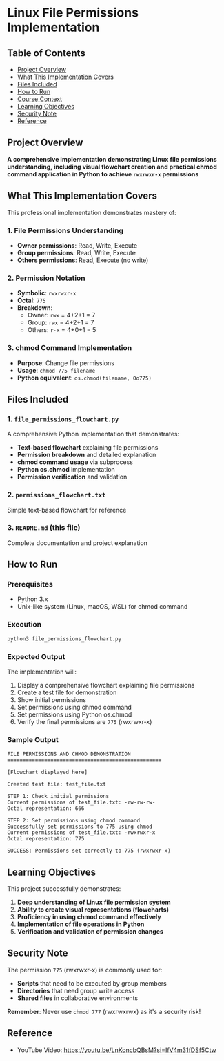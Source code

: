 # Linux File Permissions Implementation

## Table of Contents
- [Project Overview](#project-overview)
- [What This Implementation Covers](#what-this-implementation-covers)
- [Files Included](#files-included)
- [How to Run](#how-to-run)
- [Course Context](#course-context)
- [Learning Objectives](#learning-objectives)
- [Security Note](#security-note)
- [Reference](#reference)

## Project Overview
**A comprehensive implementation demonstrating Linux file permissions understanding, including visual flowchart creation and practical chmod command application in Python to achieve `rwxrwxr-x` permissions**

## What This Implementation Covers

This professional implementation demonstrates mastery of:

### 1. File Permissions Understanding
- **Owner permissions**: Read, Write, Execute
- **Group permissions**: Read, Write, Execute  
- **Others permissions**: Read, Execute (no write)

### 2. Permission Notation
- **Symbolic**: `rwxrwxr-x`
- **Octal**: `775`
- **Breakdown**:
  - Owner: `rwx` = 4+2+1 = 7
  - Group: `rwx` = 4+2+1 = 7
  - Others: `r-x` = 4+0+1 = 5

### 3. chmod Command Implementation
- **Purpose**: Change file permissions
- **Usage**: `chmod 775 filename`
- **Python equivalent**: `os.chmod(filename, 0o775)`

## Files Included

### 1. `file_permissions_flowchart.py`
A comprehensive Python implementation that demonstrates:
- **Text-based flowchart** explaining file permissions
- **Permission breakdown** and detailed explanation
- **chmod command usage** via subprocess
- **Python os.chmod** implementation
- **Permission verification** and validation

### 2. `permissions_flowchart.txt`
Simple text-based flowchart for reference

### 3. `README.md` (this file)
Complete documentation and project explanation

## How to Run

### Prerequisites
- Python 3.x
- Unix-like system (Linux, macOS, WSL) for chmod command

### Execution
```bash
python3 file_permissions_flowchart.py
```

### Expected Output
The implementation will:
1. Display a comprehensive flowchart explaining file permissions
2. Create a test file for demonstration
3. Show initial permissions
4. Set permissions using chmod command
5. Set permissions using Python os.chmod
6. Verify the final permissions are `775` (rwxrwxr-x)

### Sample Output
```
FILE PERMISSIONS AND CHMOD DEMONSTRATION
==================================================

[Flowchart displayed here]

Created test file: test_file.txt

STEP 1: Check initial permissions
Current permissions of test_file.txt: -rw-rw-rw-
Octal representation: 666

STEP 2: Set permissions using chmod command
Successfully set permissions to 775 using chmod
Current permissions of test_file.txt: -rwxrwxr-x
Octal representation: 775

SUCCESS: Permissions set correctly to 775 (rwxrwxr-x)
```

## Learning Objectives

This project successfully demonstrates:
1. **Deep understanding of Linux file permission system**
2. **Ability to create visual representations (flowcharts)**
3. **Proficiency in using chmod command effectively**
4. **Implementation of file operations in Python**
5. **Verification and validation of permission changes**

## Security Note

The permission `775` (rwxrwxr-x) is commonly used for:
- **Scripts** that need to be executed by group members
- **Directories** that need group write access
- **Shared files** in collaborative environments

**Remember**: Never use `chmod 777` (rwxrwxrwx) as it's a security risk!

## Reference
- YouTube Video: https://youtu.be/LnKoncbQBsM?si=IfV4m31fDSf5Ctw 
